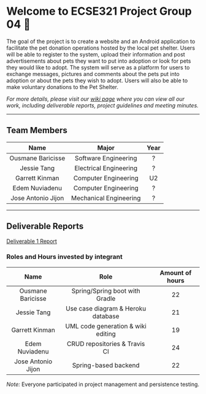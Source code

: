 # Welcome to ECSE321 Project Group 04 :dizzy:

The goal of the project is to create a website and an Android application to facilitate the pet donation operations hosted by the local pet shelter. 
Users will be able to register to the system, upload their information and post advertisements about pets they want to put into adoption or look for pets they would like to adopt. 
The system will serve as a platform for users to exchange messages, pictures and comments about the pets put into adoption or about the pets they wish to adopt. 
Users will also be able to make voluntary donations to the Pet Shelter. 

_For more details, please visit our [wiki page](https://github.com/McGill-ECSE321-Winter2020/project-group-04/wiki) where you can view all our work, including deliverable reports, project guidelines and meeting minutes._

___

## Team Members

| Name              | Major                  | Year |
|:-----------------:|:----------------------:|:----:|
|Ousmane Baricisse  | Software Engineering   | ?    |
|Jessie Tang        | Electrical Engineering | ?    |
|Garrett Kinman     | Computer Engineering   | U2   |
|Edem Nuviadenu     | Computer Engineering   | ?    |
|Jose Antonio Jijon | Mechanical Engineering | ?    |

___

## Deliverable Reports

[Deliverable 1 Report](https://github.com/McGill-ECSE321-Winter2020/project-group-04/wiki/Deliverable-1-Report)

### Roles and Hours invested by integrant

| Name              | Role                                 | Amount of hours |
|:-----------------:|:------------------------------------:|:---------------:|
|Ousmane Baricisse  | Spring/Spring boot with Gradle       | 22              |
|Jessie Tang        | Use case diagram & Heroku database   | 21              |
|Garrett Kinman     | UML code generation & wiki editing   | 19              |
|Edem Nuviadenu     | CRUD repositories & Travis CI        | 24              |
|Jose Antonio Jijon | Spring-based backend                 | 22              |

*Note:* Everyone participated in project management and persistence testing.
